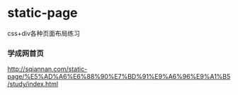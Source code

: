 # static-page
css+div各种页面布局练习
### 学成网首页
http://sqiannan.com/static-page/%E5%AD%A6%E6%88%90%E7%BD%91%E9%A6%96%E9%A1%B5/study/index.html

